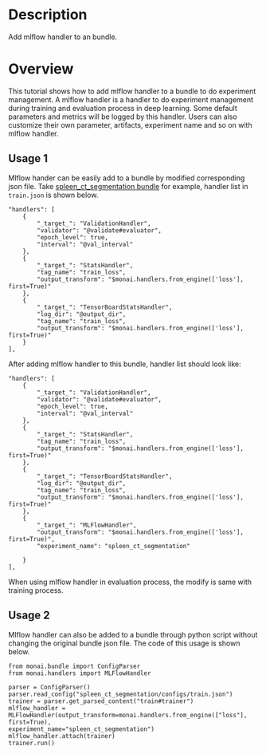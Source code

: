 # Description
Add mlflow handler to an bundle.

# Overview
This tutorial shows how to add mlflow handler to a bundle to do experiment management. A mlflow handler is a handler to do experiment management during training and evaluation process in deep learning. Some default parameters and metrics will be logged by this handler. Users can also customize their own parameter, artifacts, experiment name and so on with mlflow handler.

## Usage 1
 Mlflow hander can be easily add to a bundle by modified corresponding json file. Take [spleen_ct_segmentation bundle](https://github.com/Project-MONAI/model-zoo/tree/dev/models/spleen_ct_segmentation) for example, handler list in `train.json` is shown below.
```
"handlers": [
    {
        "_target_": "ValidationHandler",
        "validator": "@validate#evaluator",
        "epoch_level": true,
        "interval": "@val_interval"
    },
    {
        "_target_": "StatsHandler",
        "tag_name": "train_loss",
        "output_transform": "$monai.handlers.from_engine(['loss'], first=True)"
    },
    {
        "_target_": "TensorBoardStatsHandler",
        "log_dir": "@output_dir",
        "tag_name": "train_loss",
        "output_transform": "$monai.handlers.from_engine(['loss'], first=True)"
    }
],
```
After adding mlflow handler to this bundle, handler list should look like:
```
"handlers": [
    {
        "_target_": "ValidationHandler",
        "validator": "@validate#evaluator",
        "epoch_level": true,
        "interval": "@val_interval"
    },
    {
        "_target_": "StatsHandler",
        "tag_name": "train_loss",
        "output_transform": "$monai.handlers.from_engine(['loss'], first=True)"
    },
    {
        "_target_": "TensorBoardStatsHandler",
        "log_dir": "@output_dir",
        "tag_name": "train_loss",
        "output_transform": "$monai.handlers.from_engine(['loss'], first=True)"
    },
    {
        "_target_": "MLFlowHandler",
        "output_transform": "$monai.handlers.from_engine(['loss'], first=True)",
        "experiment_name": "spleen_ct_segmentation"

    }
],
```
When using mlflow handler in evaluation process, the modify is same with training process.

## Usage 2
Mlflow handler can also be added to a bundle through python script without changing the original bundle json file. The code of this usage is shown below.

```
from monai.bundle import ConfigParser
from monai.handlers import MLFlowHandler

parser = ConfigParser()
parser.read_config("spleen_ct_segmentation/configs/train.json")
trainer = parser.get_parsed_content("train#trainer")
mlflow_handler = MLFlowHandler(output_transform=monai.handlers.from_engine(["loss"], first=True),
experiment_name="spleen_ct_segmentation")
mlflow_handler.attach(trainer)
trainer.run()
```
